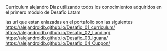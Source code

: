 Curriculum alejandro Diaz
utilizando todos los conocimientos adquiridos en el primero módulo de Desafío Latam

las url que estan enlazadas en el portafolio son las siguientes
https://alejandroidb.github.io/Desafio_01_curriculum/
https://alejandroidb.github.io/Desafio_02_Landing/
https://alejandroidb.github.io/Desafio_03_Iguana/
https://alejandroidb.github.io/Desafio_04_Cuppon/

